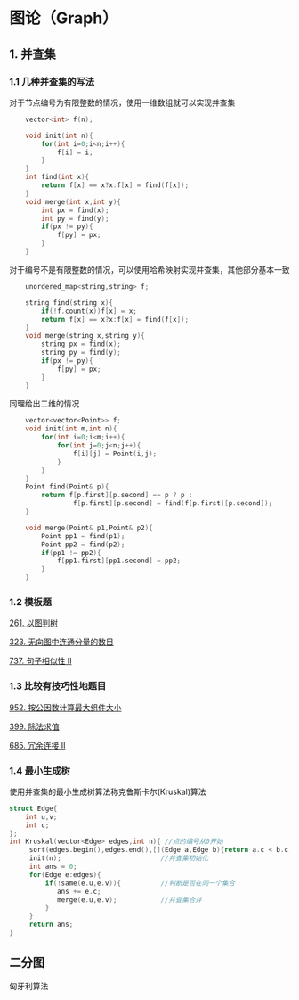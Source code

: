 # 图论（Graph）

## 1. 并查集

### 1.1 几种并查集的写法

对于节点编号为有限整数的情况，使用一维数组就可以实现并查集

```c
	vector<int> f(n);

    void init(int n){
        for(int i=0;i<n;i++){
            f[i] = i;
        }
    }
    int find(int x){
        return f[x] == x?x:f[x] = find(f[x]);
    }
    void merge(int x,int y){
        int px = find(x);
        int py = find(y);
        if(px != py){
            f[py] = px;
        }
    }
```

对于编号不是有限整数的情况，可以使用哈希映射实现并查集，其他部分基本一致

```c++
    unordered_map<string,string> f;

    string find(string x){
        if(!f.count(x))f[x] = x;
        return f[x] == x?x:f[x] = find(f[x]);
    }
    void merge(string x,string y){
        string px = find(x);
        string py = find(y);
        if(px != py){
            f[py] = px;
        }
    }
```

同理给出二维的情况

```c++
	vector<vector<Point>> f; 
	void init(int m,int n){
        for(int i=0;i<m;i++){
            for(int j=0;j<n;j++){
                f[i][j] = Point(i,j);
            }
        }
    }
    Point find(Point& p){
        return f[p.first][p.second] == p ? p : 
        		f[p.first][p.second] = find(f[p.first][p.second]); 
    }

    void merge(Point& p1,Point& p2){
        Point pp1 = find(p1);
        Point pp2 = find(p2);
        if(pp1 != pp2){
            f[pp1.first][pp1.second] = pp2;
        }
    }
```



### 1.2 模板题

[261. 以图判树](https://leetcode-cn.com/problems/graph-valid-tree/)

[323. 无向图中连通分量的数目](https://leetcode-cn.com/problems/number-of-connected-components-in-an-undirected-graph/)

[737. 句子相似性 II](https://leetcode-cn.com/problems/sentence-similarity-ii/)

### 1.3 比较有技巧性地题目

[952. 按公因数计算最大组件大小](https://leetcode-cn.com/problems/largest-component-size-by-common-factor/)

[399. 除法求值](https://leetcode-cn.com/problems/evaluate-division/)

[685. 冗余连接 II](https://leetcode-cn.com/problems/redundant-connection-ii/)



### 1.4 最小生成树

使用并查集的最小生成树算法称克鲁斯卡尔(Kruskal)算法

```c++
struct Edge{
    int u,v;
    int c;
};
int Kruskal(vector<Edge> edges,int n){ //点的编号从0开始
     sort(edges.begin(),edges.end(),[](Edge a,Edge b){return a.c < b.c;});
     init(n);                         //并查集初始化
     int ans = 0;
     for(Edge e:edges){
         if(!same(e.u,e.v)){          //判断是否在同一个集合
            ans += e.c;
            merge(e.u,e.v);           //并查集合并
         }
     }
     return ans;
}
```

## 二分图



匈牙利算法

